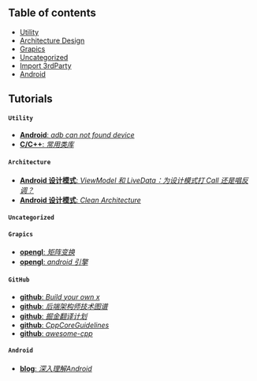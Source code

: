 ## Table of contents

* [Utility](#utility)
* [Architecture Design](#architecture)
* [Grapics](#grapics)
* [Uncategorized](#uncategorized)
* [Import 3rdParty](#github)
* [Android](#android)

## Tutorials

#### `Utility`
* [**Android**: _adb can not found device_](https://www.linuxquestions.org/questions/ubuntu-63/ubuntu-connect-to-android-with-adb-cannot-see-it-please-help-942129/
)
* [**C/C++**: _常用类库_](https://www.cnblogs.com/chunlinge/p/3435561.html)

#### `Architecture`
* [**Android 设计模式**: _ViewModel 和 LiveData：为设计模式打 Call 还是唱反调？_](https://juejin.im/post/5a040585f265da43346f5d57)
* [**Android 设计模式**: _Clean Architecture_](https://8thlight.com/blog/uncle-bob/2012/08/13/the-clean-architecture.html)



#### `Uncategorized`


#### `Grapics`
* [**opengl**: _矩阵变换_](http://zhangwenli.com/blog/2015/08/28/opengl-matrix-transformations/)
* [**opengl**: _android 引擎_](https://blog.csdn.net/luofeixiongsix/article/details/72461391/)

#### `GitHub`
* [**github**: _Build your own x_](https://github.com/danistefanovic/build-your-own-x)
* [**github**: _后端架构师技术图谱_](https://github.com/xingshaocheng/architect-awesome)
* [**github**: _掘金翻译计划_](https://github.com/xitu/gold-miner)
* [**github**: _CppCoreGuidelines_](https://github.com/isocpp/CppCoreGuidelines)
* [**github**: _awesome-cpp_](https://github.com/fffaraz/awesome-cpp)

#### `Android`
* [**blog**: _深入理解Android_](blog.csdn.net/innost)

